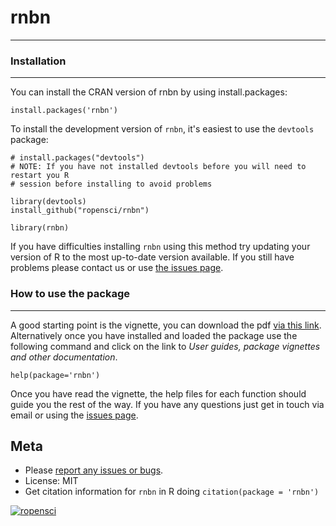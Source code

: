 # rnbn
------

### Installation
----------------

You can install the CRAN version of rnbn by using install.packages:

    install.packages('rnbn')

To install the development version of `rnbn`, it's easiest to use the `devtools` package:

    # install.packages("devtools")
    # NOTE: If you have not installed devtools before you will need to restart you R
    # session before installing to avoid problems

    library(devtools)
    install_github("ropensci/rnbn")

    library(rnbn)

If you have difficulties installing `rnbn` using this method try updating your version of R to the most up-to-date version available. If you still have problems please contact us or use [the issues page](https://github.com/ropensci/rnbn/issues).

### How to use the package
--------------------------

A good starting point is the vignette, you can download the pdf [via this link](https://github.com/JNCC-UK/rnbn/raw/master/inst/doc/rnbn.pdf). Alternatively once you have installed and loaded the package use the following command and click on the link to _User guides, package vignettes and other documentation_.

    help(package='rnbn')

Once you have read the vignette, the help files for each function should guide you the rest of the way. If you have any questions just get in touch via email or using the [issues page](https://github.com/ropensci/rnbn/issues?state=open).

## Meta

* Please [report any issues or bugs](https://github.com/ropensci/rnbn/issues).
* License: MIT
* Get citation information for `rnbn` in R doing `citation(package = 'rnbn')`

[![ropensci](http://ropensci.org/public_images/github_footer.png)](http://ropensci.org)
